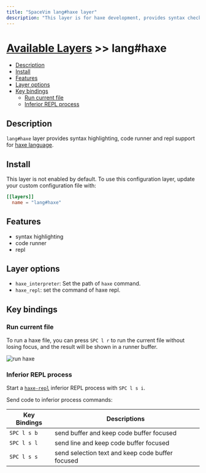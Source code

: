 ```yaml
---
title: "SpaceVim lang#haxe layer"
description: "This layer is for haxe development, provides syntax checking, code runner for haxe files."
---
```


# [Available Layers](../../) >> lang#haxe

<!-- vim-markdown-toc GFM -->

- [Description](#description)
- [Install](#install)
- [Features](#features)
- [Layer options](#layer-options)
- [Key bindings](#key-bindings)
  - [Run current file](#run-current-file)
  - [Inferior REPL process](#inferior-repl-process)

<!-- vim-markdown-toc -->

## Description

`lang#haxe` layer provides syntax highlighting, code runner and repl support for [haxe language](https://haxe.org/).

## Install

This layer is not enabled by default.
To use this configuration layer, update your custom configuration file with:

```toml
[[layers]]
  name = "lang#haxe"
```

## Features

- syntax highlighting
- code runner
- repl

## Layer options

- `haxe_interpreter`: Set the path of `haxe` command.
- `haxe_repl`: set the command of haxe repl.

## Key bindings

### Run current file

To run a haxe file, you can press `SPC l r` to run the current file without losing focus,
and the result will be shown in a runner buffer.

![run haxe](https://img.spacevim.org/164911958-4a6350d4-20be-4948-b3a3-70bc7e367b69.png)

### Inferior REPL process

Start a [`haxe-repl`](https://github.com/elsassph/haxe-repl) inferior REPL process with `SPC l s i`.

Send code to inferior process commands:

| Key Bindings | Descriptions                                     |
| ------------ | ------------------------------------------------ |
| `SPC l s b`  | send buffer and keep code buffer focused         |
| `SPC l s l`  | send line and keep code buffer focused           |
| `SPC l s s`  | send selection text and keep code buffer focused |
